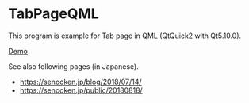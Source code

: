 # TabPageQML

This program is example for Tab page in QML (QtQuick2 with Qt5.10.0).

[Demo](https://raw.githubusercontent.com/senooken/QtExample/master/TabPageQML/demo.mp4)

See also following pages (in Japanese).

* <https://senooken.jp/blog/2018/07/14/>
* <https://senooken.jp/public/20180818/>
